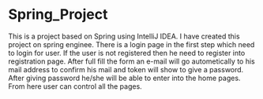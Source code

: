 # Spring_Project
This is a project based on Spring using IntelliJ IDEA. I have created this project on spring enginee. There is a login page in the first step which need to login for user. If the user is not registered then he need to register into registration page. After full fill the form an e-mail will go autometically to his mail address to confirm his mail and token will show to give a password. After giving password he/she will be able to enter into the home pages. From here user can control all the pages.
